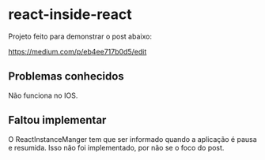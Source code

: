 # react-inside-react

Projeto feito para demonstrar o post abaixo:

https://medium.com/p/eb4ee717b0d5/edit

## Problemas conhecidos
Não funciona no IOS.

## Faltou implementar
O ReactInstanceManger tem que ser informado quando a aplicação é pausa e resumida. 
Isso não foi implementado, por não se o foco do post.
